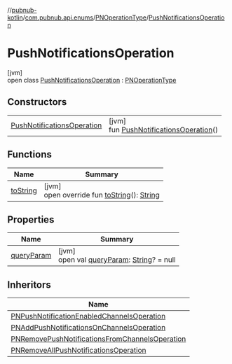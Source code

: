 //[pubnub-kotlin](../../../../index.md)/[com.pubnub.api.enums](../../index.md)/[PNOperationType](../index.md)/[PushNotificationsOperation](index.md)

# PushNotificationsOperation

[jvm]\
open class [PushNotificationsOperation](index.md) : [PNOperationType](../index.md)

## Constructors

| | |
|---|---|
| [PushNotificationsOperation](-push-notifications-operation.md) | [jvm]<br>fun [PushNotificationsOperation](-push-notifications-operation.md)() |

## Functions

| Name | Summary |
|---|---|
| [toString](../to-string.md) | [jvm]<br>open override fun [toString](../to-string.md)(): [String](https://kotlinlang.org/api/latest/jvm/stdlib/kotlin/-string/index.html) |

## Properties

| Name | Summary |
|---|---|
| [queryParam](../query-param.md) | [jvm]<br>open val [queryParam](../query-param.md): [String](https://kotlinlang.org/api/latest/jvm/stdlib/kotlin/-string/index.html)? = null |

## Inheritors

| Name |
|---|
| [PNPushNotificationEnabledChannelsOperation](../-p-n-push-notification-enabled-channels-operation/index.md) |
| [PNAddPushNotificationsOnChannelsOperation](../-p-n-add-push-notifications-on-channels-operation/index.md) |
| [PNRemovePushNotificationsFromChannelsOperation](../-p-n-remove-push-notifications-from-channels-operation/index.md) |
| [PNRemoveAllPushNotificationsOperation](../-p-n-remove-all-push-notifications-operation/index.md) |
